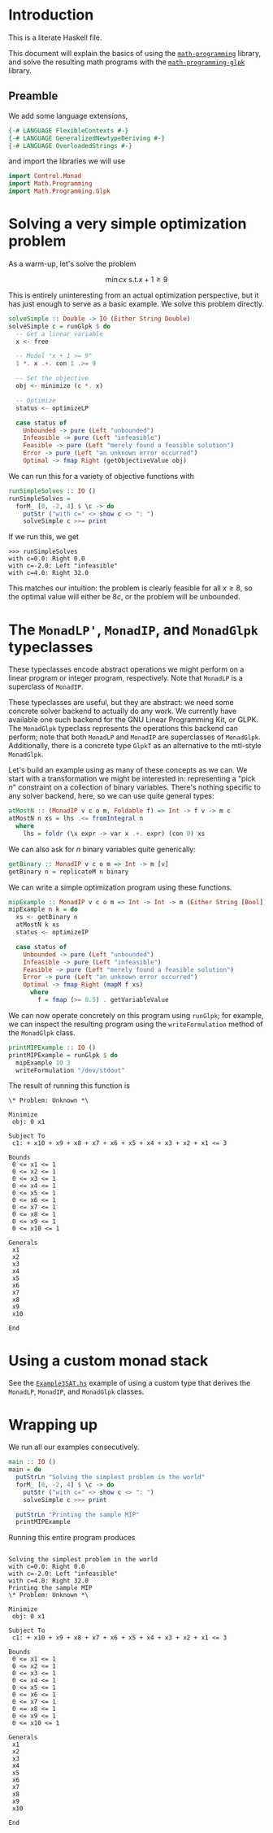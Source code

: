 # Introduction

This is a literate Haskell file.

This document will explain the basics of using the [`math-programming`](github.com/prsteele/math-programming/math-programming)
library, and solve the resulting math programs with the
[`math-programming-glpk`](github.com/prsteele/math-programming/math-programming-glpk)
library.

## Preamble

We add some language extensions,

```haskell
{-# LANGUAGE FlexibleContexts #-}
{-# LANGUAGE GeneralizedNewtypeDeriving #-}
{-# LANGUAGE OverloadedStrings #-}
```

and import the libraries we will use

```haskell
import Control.Monad
import Math.Programming
import Math.Programming.Glpk
```

# Solving a very simple optimization problem

As a warm-up, let's solve the problem

$$
    \min cx ~\text{s.t.} x + 1 \ge 9
$$

This is entirely uninteresting from an actual optimization
perspective, but it has just enough to serve as a basic example. We
solve this problem directly.

```haskell
solveSimple :: Double -> IO (Either String Double)
solveSimple c = runGlpk $ do
  -- Get a linear variable
  x <- free

  -- Model "x + 1 >= 9"
  1 *. x .+. con 1 .>= 9

  -- Set the objective
  obj <- minimize (c *. x)

  -- Optimize
  status <- optimizeLP

  case status of
    Unbounded -> pure (Left "unbounded")
    Infeasible -> pure (Left "infeasible")
    Feasible -> pure (Left "merely found a feasible solution")
    Error -> pure (Left "an unknown error occurred")
    Optimal -> fmap Right (getObjectiveValue obj)
```

We can run this for a variety of objective functions with

```haskell
runSimpleSolves :: IO ()
runSimpleSolves =
  forM_ [0, -2, 4] $ \c -> do
    putStr ("with c=" <> show c <> ": ")
    solveSimple c >>= print
```

If we run this, we get

```haskell<!-- example -->
>>> runSimpleSolves
with c=0.0: Right 0.0
with c=-2.0: Left "infeasible"
with c=4.0: Right 32.0
```

This matches our intuition: the problem is clearly feasible for all
$x \ge 8$, so the optimal value will either be $8 c$, or the problem
will be unbounded.

# The `MonadLP'`, `MonadIP`, and `MonadGlpk` typeclasses

These typeclasses encode abstract operations we might perform on a
linear program or integer program, respectively. Note that `MonadLP`
is a superclass of `MonadIP`.

These typeclasses are useful, but they are abstract: we need some
concrete solver backend to actually do any work. We currently have
available one such backend for the GNU Linear Programming Kit, or
GLPK. The `MonadGlpk` typeclass represents the operations this backend
can perform; note that both `MonadLP` and `MonadIP` are superclasses
of `MonadGlpk`. Additionally, there is a concrete type `GlpkT` as an
alternative to the mtl-style `MonadGlpk`.

Let's build an example using as many of these concepts as we can. We
start with a transformation we might be interested in: representing a
"pick $n$" constraint on a collection of binary variables. There's
nothing specific to any solver backend, here, so we can use quite
general types:

```haskell
atMostN :: (MonadIP v c o m, Foldable f) => Int -> f v -> m c
atMostN n xs = lhs .<= fromIntegral n
  where
    lhs = foldr (\x expr -> var x .+. expr) (con 0) xs
```

We can also ask for $n$ binary variables quite generically:

```haskell
getBinary :: MonadIP v c o m => Int -> m [v]
getBinary n = replicateM n binary
```

We can write a simple optimization program using these functions.

```haskell
mipExample :: MonadIP v c o m => Int -> Int -> m (Either String [Bool])
mipExample n k = do
  xs <- getBinary n
  atMostN k xs
  status <- optimizeIP

  case status of
    Unbounded -> pure (Left "unbounded")
    Infeasible -> pure (Left "infeasible")
    Feasible -> pure (Left "merely found a feasible solution")
    Error -> pure (Left "an unknown error occurred")
    Optimal -> fmap Right (mapM f xs)
      where
        f = fmap (>= 0.5) . getVariableValue
```

We can now operate concretely on this program using `runGlpk`; for
example, we can inspect the resulting program using the `writeFormulation`
method of the `MonadGlpk` class.

```haskell
printMIPExample :: IO ()
printMIPExample = runGlpk $ do
  mipExample 10 3
  writeFormulation "/dev/stdout"
```

The result of running this function is

```
\* Problem: Unknown *\

Minimize
 obj: 0 x1

Subject To
 c1: + x10 + x9 + x8 + x7 + x6 + x5 + x4 + x3 + x2 + x1 <= 3

Bounds
 0 <= x1 <= 1
 0 <= x2 <= 1
 0 <= x3 <= 1
 0 <= x4 <= 1
 0 <= x5 <= 1
 0 <= x6 <= 1
 0 <= x7 <= 1
 0 <= x8 <= 1
 0 <= x9 <= 1
 0 <= x10 <= 1

Generals
 x1
 x2
 x3
 x4
 x5
 x6
 x7
 x8
 x9
 x10

End
```

# Using a custom monad stack

See the [`Example3SAT.hs`](./Example3SAT.hs) example of using a custom
type that derives the `MonadLP`, `MonadIP`, and `MonadGlpk` classes.

# Wrapping up

We run all our examples consecutively.

```haskell
main :: IO ()
main = do
  putStrLn "Solving the simplest problem in the world"
  forM_ [0, -2, 4] $ \c -> do
    putStr ("with c=" <> show c <> ": ")
    solveSimple c >>= print

  putStrLn "Printing the sample MIP"
  printMIPExample
```

Running this entire program produces

```

Solving the simplest problem in the world
with c=0.0: Right 0.0
with c=-2.0: Left "infeasible"
with c=4.0: Right 32.0
Printing the sample MIP
\* Problem: Unknown *\

Minimize
 obj: 0 x1

Subject To
 c1: + x10 + x9 + x8 + x7 + x6 + x5 + x4 + x3 + x2 + x1 <= 3

Bounds
 0 <= x1 <= 1
 0 <= x2 <= 1
 0 <= x3 <= 1
 0 <= x4 <= 1
 0 <= x5 <= 1
 0 <= x6 <= 1
 0 <= x7 <= 1
 0 <= x8 <= 1
 0 <= x9 <= 1
 0 <= x10 <= 1

Generals
 x1
 x2
 x3
 x4
 x5
 x6
 x7
 x8
 x9
 x10

End
```
